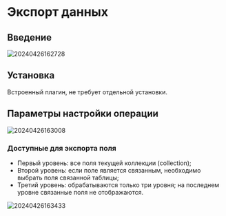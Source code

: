 # Экспорт данных

<PluginInfo name="action-export"></PluginInfo>

## Введение

![20240426162728](https://nocobase-docs.oss-cn-beijing.aliyuncs.com/20240426162728.png)

## Установка

Встроенный плагин, не требует отдельной установки.

## Параметры настройки операции

![20240426163008](https://nocobase-docs.oss-cn-beijing.aliyuncs.com/20240426163008.png)

### Доступные для экспорта поля

- Первый уровень: все поля текущей коллекции (collection);
- Второй уровень: если поле является связанным, необходимо выбрать поля связанной таблицы;
- Третий уровень: обрабатываются только три уровня; на последнем уровне связанные поля не отображаются.

![20240426163433](https://nocobase-docs.oss-cn-beijing.aliyuncs.com/20240426163433.png)